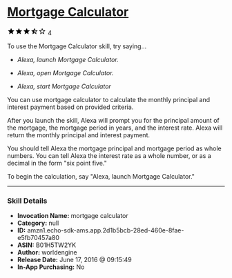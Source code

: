 # [Mortgage Calculator](http://alexa.amazon.com/#skills/amzn1.echo-sdk-ams.app.2d1b5bcb-28ed-460e-8fae-e5fb70457a80)
![3.6 stars](../../images/ic_star_black_18dp_1x.png)![3.6 stars](../../images/ic_star_black_18dp_1x.png)![3.6 stars](../../images/ic_star_black_18dp_1x.png)![3.6 stars](../../images/ic_star_half_black_18dp_1x.png)![3.6 stars](../../images/ic_star_border_black_18dp_1x.png) 4

To use the Mortgage Calculator skill, try saying...

* *Alexa, launch Mortgage Calculator.*

* *Alexa, open Mortgage Calculator.*

* *Alexa, start Mortgage Calculator*

You can use mortgage calculator to calculate the monthly principal and interest payment based on provided criteria. 

After you launch the skill, Alexa will prompt you for the principal amount of the mortgage, the mortgage period in years, and the interest rate. Alexa will return the monthly principal and interest payment.

You should tell Alexa the mortgage principal and mortgage period as whole numbers. You can tell Alexa the interest rate as a whole number, or as a decimal in the form "six point five."

To begin the calculation, say "Alexa, launch Mortgage Calculator."

***

### Skill Details

* **Invocation Name:** mortgage calculator
* **Category:** null
* **ID:** amzn1.echo-sdk-ams.app.2d1b5bcb-28ed-460e-8fae-e5fb70457a80
* **ASIN:** B01H5TW2YK
* **Author:** worldengine
* **Release Date:** June 17, 2016 @ 09:15:49
* **In-App Purchasing:** No
